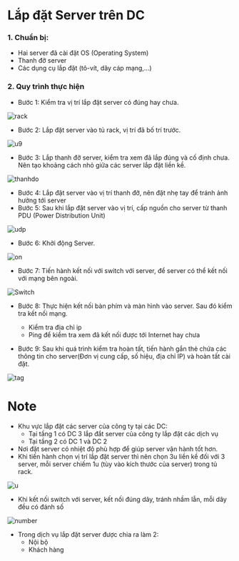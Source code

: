# Lắp đặt Server trên DC 
### 1. Chuẩn bị:
- Hai server đã cài đặt OS (Operating System)
- Thanh đỡ server
- Các dụng cụ lắp đặt (tô-vít, dây cáp mạng,...)
### 2. Quy trình thực hiện
- Bước 1: Kiểm tra vị trí lắp đặt server có đúng hay chưa.

![rack](https://scontent.xx.fbcdn.net/v/t1.15752-9/s206x206/260775650_331713915055556_3091377182255297873_n.png?_nc_cat=108&ccb=1-5&_nc_sid=aee45a&_nc_ohc=Z2RochllVwcAX96xNBp&_nc_ad=z-m&_nc_cid=0&_nc_ht=scontent.xx&oh=c52cce6894be436fb966190dd4aac6a6&oe=61D232CF)

- Bước 2: Lắp đặt server vào tủ rack, vị trí đã bố trí trước. 

![u9](https://scontent.xx.fbcdn.net/v/t1.15752-9/s280x280/262062024_612843739759962_8003450223099691131_n.jpg?_nc_cat=105&ccb=1-5&_nc_sid=aee45a&_nc_ohc=ucQP6FxXXQMAX_tZ5C0&_nc_ad=z-m&_nc_cid=0&_nc_ht=scontent.xx&oh=1081027eb41685b2636eb36a2221afa1&oe=61D19A34)

- Bước 3: Lắp thanh đỡ server, kiểm tra xem đã lắp đúng và cố định chưa. Nên tạo khoảng cách nhỏ giữa các server lắp đặt liền kề.

![thanhdo](https://scontent.xx.fbcdn.net/v/t1.15752-9/p160x160/262562846_595869154997393_3601462006243061665_n.png?_nc_cat=106&ccb=1-5&_nc_sid=aee45a&_nc_ohc=47-f5TahhSEAX8zTE0w&_nc_ad=z-m&_nc_cid=0&_nc_ht=scontent.xx&oh=5a0a6a6470a570176f56af3600eaa731&oe=61D29C0C)

- Bước 4: Lắp đặt server vào vị trí thanh đỡ, nên đặt nhẹ tay để tránh ảnh hưởng tới server
- Bước 5: Sau khi lắp đặt server vào vị trí, cấp nguồn cho server từ thanh PDU (Power Distribution Unit) 

![udp](https://scontent.xx.fbcdn.net/v/t1.15752-9/s370x247/262502536_207439168130029_4885232419589592085_n.png?_nc_cat=108&ccb=1-5&_nc_sid=aee45a&_nc_ohc=hawrv0WR9a8AX9NOZIJ&_nc_ad=z-m&_nc_cid=0&_nc_ht=scontent.xx&oh=bd59f148fdab729ebf12bec9ccfcc6b6&oe=61D011F3)

- Bước 6: Khởi động Server.

![on](https://scontent.xx.fbcdn.net/v/t1.15752-9/p160x160/261775585_210632004558657_949438169378481780_n.png?_nc_cat=102&ccb=1-5&_nc_sid=aee45a&_nc_ohc=F02gr32J_dsAX8cr5TS&_nc_ad=z-m&_nc_cid=0&_nc_ht=scontent.xx&oh=22774a5c88b0550e6e4044f330c874be&oe=61D05F66)

- Bước 7: Tiến hành kết nối với switch với server, để server có thể kết nối với mạng bên ngoài.

![Switch](https://scontent.xx.fbcdn.net/v/t1.15752-9/s261x260/263173372_878336462880596_3752581078600330340_n.png?_nc_cat=103&ccb=1-5&_nc_sid=aee45a&_nc_ohc=Dp1IRCn2BKYAX_M5S3K&_nc_ad=z-m&_nc_cid=0&_nc_ht=scontent.xx&oh=f11988b5ec90f532ec9b2078e8183a6c&oe=61CED9DF)

- Bước 8: Thực hiện kết nối bàn phím và màn hình vào server. Sau đó kiểm tra kết nối mạng.
  - Kiểm tra địa chỉ ip
  - Ping để kiểm tra xem đã kết nối được tới Internet hay chưa

- Bước 9: Sau khi quá trình kiểm tra hoàn tất, tiến hành gắn thẻ chứa các thông tin cho server(Đơn vị cung cấp, số hiệu, địa chỉ IP) và hoàn tất cài đặt.

![tag](https://scontent.xx.fbcdn.net/v/t1.15752-9/s280x280/260284638_472077410924874_8498075560285794258_n.png?_nc_cat=100&ccb=1-5&_nc_sid=aee45a&_nc_ohc=t64ZrPQn7PAAX9uMYbh&_nc_ad=z-m&_nc_cid=0&_nc_ht=scontent.xx&oh=6ab44f32ea0491ef81a13fb09db85aea&oe=61D121CD)

# Note
- Khu vực lắp đặt các server của công ty tại các DC:
  - Tại tầng 1 có DC 3 lắp đắt server của công ty lắp đặt các dịch vụ
  - Tại tầng 2 có DC 1 và DC 2
- Nơi đặt server có nhiệt độ phù hợp để giúp server vận hành tốt hơn.
- Khi tiến hành chọn vị trí lắp đặt server thì nên chọn 3u liền kề đối với 3 server, mỗi server chiếm 1u (tùy vào kích thước của server) trong tủ rack.

![u](https://scontent.fhan5-3.fna.fbcdn.net/v/t1.15752-9/261322180_1063667884417423_902790606466197845_n.png?_nc_cat=106&ccb=1-5&_nc_sid=ae9488&_nc_ohc=K2ZvU5pDdHUAX_qTurH&_nc_ht=scontent.fhan5-3.fna&oh=83bcb3392a6ac94c93f6a9ec0cdfa575&oe=61CFA225)

- Khi kết nối switch với server, kết nối đúng dây, tránh nhầm lẫn, mỗi dây đều có đánh số

![number](https://scontent.xx.fbcdn.net/v/t1.15752-9/s240x240/263373635_228258069310208_5911261665030054935_n.png?_nc_cat=105&ccb=1-5&_nc_sid=aee45a&_nc_ohc=wTfRo64D1XcAX_O2RuM&_nc_ad=z-m&_nc_cid=0&_nc_ht=scontent.xx&oh=58aea19170f677dd615a4242025c7a09&oe=61D0661B)

- Trong dịch vụ lắp đặt server được chia ra làm 2: 
  - Nội bộ
  - Khách hàng


